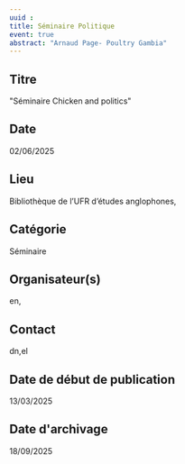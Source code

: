 ```yaml
---
uuid : 
title: Séminaire Politique
event: true
abstract: "Arnaud Page- Poultry Gambia"
---
```



## Titre

"Séminaire Chicken and politics"

## Date

 02/06/2025

## Lieu

Bibliothèque de l’UFR d’études anglophones,

 
## Catégorie

 Séminaire

## Organisateur(s)
en,

## Contact
dn,el

## Date de début de publication

 13/03/2025

## Date d'archivage

 18/09/2025

